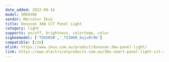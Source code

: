 ```yaml
---
date_added: 2022-09-16
model: SMD9300
vendor: Mercator Ikuü
title: Donovan 36W CCT Panel Light
category: light
supports: on/off, brightness, colortemp, color
zigbeemodel: ['TS0505B','_TZ3000_bujv0r9b']
compatible: [z2m]
mlink: https://www.ikuu.com.au/product/donovan-36w-panel-light/
link: https://www.electricalproducts.com.au/36w-smart-panel-light-cct-zigbee-smd9300.html
---
```

